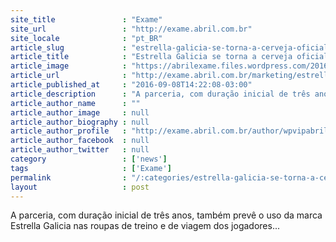 ```yaml
---
site_title               : "Exame"
site_url                 : "http://exame.abril.com.br"
site_locale              : "pt_BR"
article_slug             : "estrella-galicia-se-torna-a-cerveja-oficial-do-corinthians"
article_title            : "Estrella Galicia se torna a cerveja oficial do Corinthians"
article_image            : "https://abrilexame.files.wordpress.com/2016/09/size_960_16_9_estrella-garcia-corinthians.jpg?quality=70&strip=all&w=960"
article_url              : "http://exame.abril.com.br/marketing/estrella-galicia-se-torna-a-cerveja-oficial-do-corinthians/"
article_published_at     : "2016-09-08T14:22:08-03:00"
article_description      : "A parceria, com duração inicial de três anos, também prevê o uso da marca Estrella Galicia nas roupas de treino e de viagem dos jogadores..."
article_author_name      : ""
article_author_image     : null
article_author_biography : null
article_author_profile   : "http://exame.abril.com.br/author/wpvipabril/"
article_author_facebook  : null
article_author_twitter   : null
category                 : ['news']
tags                     : ['Exame']
permalink                : "/:categories/estrella-galicia-se-torna-a-cerveja-oficial-do-corinthians/"
layout                   : post
---
```


A parceria, com duração inicial de três anos, também prevê o uso da marca Estrella Galicia nas roupas de treino e de viagem dos jogadores...
